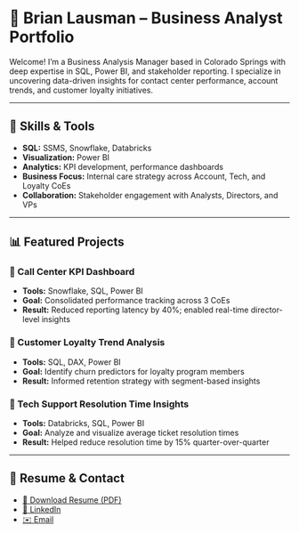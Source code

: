 # 👋 Brian Lausman – Business Analyst Portfolio

Welcome! I’m a Business Analysis Manager based in Colorado Springs with deep expertise in SQL, Power BI, and stakeholder reporting. I specialize in uncovering data-driven insights for contact center performance, account trends, and customer loyalty initiatives.

---

## 🧰 Skills & Tools

- **SQL:** SSMS, Snowflake, Databricks  
- **Visualization:** Power BI  
- **Analytics:** KPI development, performance dashboards  
- **Business Focus:** Internal care strategy across Account, Tech, and Loyalty CoEs  
- **Collaboration:** Stakeholder engagement with Analysts, Directors, and VPs  

---

## 📊 Featured Projects

### 📌 Call Center KPI Dashboard
- **Tools:** Snowflake, SQL, Power BI  
- **Goal:** Consolidated performance tracking across 3 CoEs  
- **Result:** Reduced reporting latency by 40%; enabled real-time director-level insights  

### 📌 Customer Loyalty Trend Analysis
- **Tools:** SQL, DAX, Power BI  
- **Goal:** Identify churn predictors for loyalty program members  
- **Result:** Informed retention strategy with segment-based insights  

### 📌 Tech Support Resolution Time Insights
- **Tools:** Databricks, SQL, Power BI  
- **Goal:** Analyze and visualize average ticket resolution times  
- **Result:** Helped reduce resolution time by 15% quarter-over-quarter  

---

## 📄 Resume & Contact

- [📄 Download Resume (PDF)](https://your-resume-link.com)  
- [🔗 LinkedIn]([https://www.linkedin.com/in/brianlausman])
- [✉️ Email](mailto:Brian.Lausman@gmail.com)
